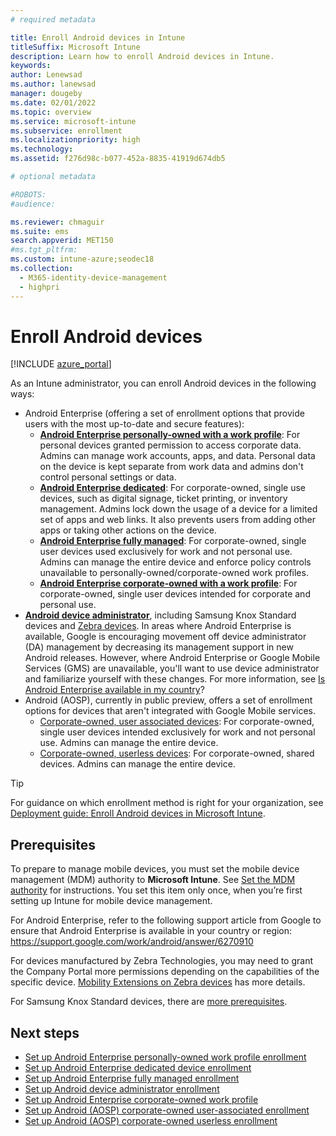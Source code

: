 ```yaml
---
# required metadata

title: Enroll Android devices in Intune
titleSuffix: Microsoft Intune
description: Learn how to enroll Android devices in Intune.
keywords:
author: Lenewsad
ms.author: lanewsad
manager: dougeby
ms.date: 02/01/2022
ms.topic: overview
ms.service: microsoft-intune
ms.subservice: enrollment
ms.localizationpriority: high
ms.technology:
ms.assetid: f276d98c-b077-452a-8835-41919d674db5

# optional metadata

#ROBOTS:
#audience:

ms.reviewer: chmaguir
ms.suite: ems
search.appverid: MET150
#ms.tgt_pltfrm:
ms.custom: intune-azure;seodec18 
ms.collection:
  - M365-identity-device-management
  - highpri
---
```


# Enroll Android devices  

[!INCLUDE [azure_portal](../includes/azure_portal.md)]

As an Intune administrator, you can enroll Android devices in the following ways:
- Android Enterprise (offering a set of enrollment options that provide users with the most up-to-date and secure features):
    - [**Android Enterprise personally-owned with a work profile**](android-work-profile-enroll.md): For personal devices granted permission to access corporate data. Admins can manage work accounts, apps, and data. Personal data on the device is kept separate from work data and admins don't control personal settings or data. 
    - [**Android Enterprise dedicated**](android-kiosk-enroll.md): For corporate-owned, single use devices, such as digital signage, ticket printing, or inventory management. Admins lock down the usage of a device for a limited set of apps and web links. It also prevents users from adding other apps or taking other actions on the device.
    - [**Android Enterprise fully managed**](android-fully-managed-enroll.md): For corporate-owned, single user devices used exclusively for work and not personal use. Admins can manage the entire device and enforce policy controls unavailable to personally-owned/corporate-owned work profiles.
    - [**Android Enterprise corporate-owned with a work profile**](android-corporate-owned-work-profile-enroll.md): For corporate-owned, single user devices intended for corporate and personal use.
- [**Android device administrator**](android-enroll-device-administrator.md), including Samsung Knox Standard devices and [Zebra devices](../configuration/android-zebra-mx-overview.md). In areas where Android Enterprise is available, Google is encouraging movement off device administrator (DA) management by decreasing its management support in new Android releases. However, where Android Enterprise or Google Mobile Services (GMS) are unavailable, you'll want to use device administrator and familiarize yourself with these changes. For more information, see [Is Android Enterprise available in my country](https://support.google.com/work/android/answer/6270910)?  
- Android (AOSP), currently in public preview, offers a set of enrollment options for devices that aren't integrated with Google Mobile services.  
    - [Corporate-owned, user associated devices](android-aosp-corporate-owned-user-associated-enroll.md): For corporate-owned, single user devices intended exclusively for work and not personal use. Admins can manage the entire device.  
    - [Corporate-owned, userless devices](android-aosp-corporate-owned-userless-enroll.md): For corporate-owned, shared devices. Admins can manage the entire device.  

> [!TIP]
> For guidance on which enrollment method is right for your organization, see [Deployment guide: Enroll Android devices in Microsoft Intune](../fundamentals/deployment-guide-enrollment-android.md).

## Prerequisites

To prepare to manage mobile devices, you must set the mobile device management (MDM) authority to **Microsoft Intune**. See [Set the MDM authority](../fundamentals/mdm-authority-set.md) for instructions. You set this item only once, when you’re first setting up Intune for mobile device management.

For Android Enterprise, refer to the following support article from Google to ensure that Android Enterprise is available in your country or region: https://support.google.com/work/android/answer/6270910

For devices manufactured by Zebra Technologies, you may need to grant the Company Portal more permissions depending on the capabilities of the specific device. [Mobility Extensions on Zebra devices](../configuration/android-zebra-mx-overview.md) has more details.

For Samsung Knox Standard devices, there are [more prerequisites](android-samsung-knox-mobile-enroll.md).

## Next steps

- [Set up Android Enterprise personally-owned work profile enrollment](android-work-profile-enroll.md)
- [Set up Android Enterprise dedicated device enrollment](android-kiosk-enroll.md)
- [Set up Android Enterprise fully managed enrollment](android-fully-managed-enroll.md)
- [Set up Android device administrator enrollment](android-enroll-device-administrator.md)
- [Set up Android Enterprise corporate-owned work profile](android-corporate-owned-work-profile-enroll.md)
- [Set up Android (AOSP) corporate-owned user-associated enrollment](android-aosp-corporate-owned-user-associated-enroll.md)
- [Set up Android (AOSP) corporate-owned userless enrollment](android-aosp-corporate-owned-userless-enroll.md)
